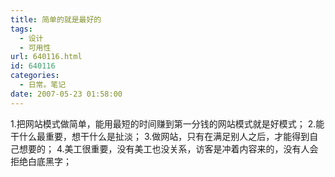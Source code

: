 ```yaml
---
title: 简单的就是最好的
tags:
  - 设计
  - 可用性
url: 640116.html
id: 640116
categories:
  - 日常。笔记
date: 2007-05-23 01:58:00
---
```


1.把网站模式做简单，能用最短的时间赚到第一分钱的网站模式就是好模式；
2.能干什么最重要，想干什么是扯淡；
3.做网站，只有在满足别人之后，才能得到自己想要的；
4.美工很重要，没有美工也没关系，访客是冲着内容来的，没有人会拒绝白底黑字；
